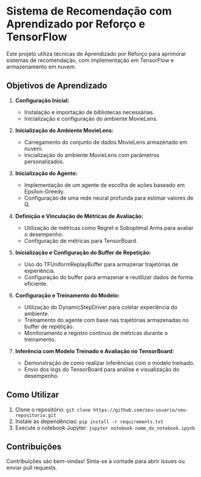 # Sistema de Recomendação com Aprendizado por Reforço e TensorFlow

Este projeto utiliza técnicas de Aprendizado por Reforço para aprimorar sistemas de recomendação, com implementação em TensorFlow e armazenamento em nuvem.

## Objetivos de Aprendizado

1. **Configuração Inicial:**
   - Instalação e importação de bibliotecas necessárias.
   - Inicialização e configuração do ambiente MovieLens.

2. **Inicialização do Ambiente MovieLens:**
   - Carregamento do conjunto de dados MovieLens armazenado em nuvem.
   - Inicialização do ambiente MovieLens com parâmetros personalizados.

3. **Inicialização do Agente:**
   - Implementação de um agente de escolha de ações baseado em Epsilon-Greedy.
   - Configuração de uma rede neural profunda para estimar valores de Q.

4. **Definição e Vinculação de Métricas de Avaliação:**
   - Utilização de métricas como Regret e Suboptimal Arms para avaliar o desempenho.
   - Configuração de métricas para TensorBoard.

5. **Inicialização e Configuração do Buffer de Repetição:**
   - Uso do TFUniformReplayBuffer para armazenar trajetórias de experiência.
   - Configuração do buffer para armazenar e reutilizar dados de forma eficiente.

6. **Configuração e Treinamento do Modelo:**
   - Utilização do DynamicStepDriver para coletar experiência do ambiente.
   - Treinamento do agente com base nas trajetórias armazenadas no buffer de repetição.
   - Monitoramento e registro contínuo de métricas durante o treinamento.

7. **Inferência com Modelo Treinado e Avaliação no TensorBoard:**
   - Demonstração de como realizar inferências com o modelo treinado.
   - Envio dos logs do TensorBoard para análise e visualização do desempenho.

## Como Utilizar

1. Clone o repositório: `git clone https://github.com/seu-usuario/seu-repositorio.git`
2. Instale as dependências: `pip install -r requirements.txt`
3. Execute o notebook Jupyter: `jupyter notebook nome_do_notebook.ipynb`

## Contribuições

Contribuições são bem-vindas! Sinta-se à vontade para abrir issues ou enviar pull requests.


